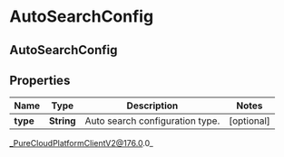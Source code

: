 # AutoSearchConfig

## AutoSearchConfig

## Properties

|Name | Type | Description | Notes|
|------------ | ------------- | ------------- | -------------|
| **type** | **String** | Auto search configuration type. | [optional] |



_PureCloudPlatformClientV2@176.0.0_
